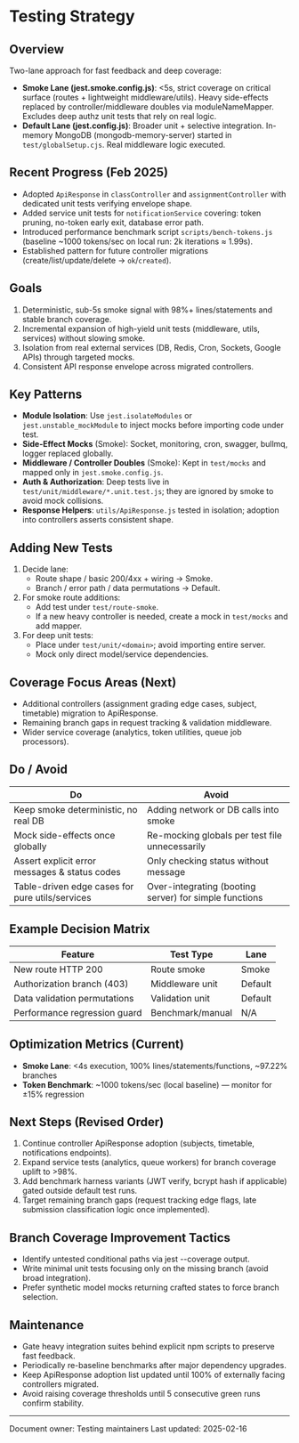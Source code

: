 # Testing Strategy

## Overview
Two-lane approach for fast feedback and deep coverage:
- **Smoke Lane (jest.smoke.config.js)**: <5s, strict coverage on critical surface (routes + lightweight middleware/utils). Heavy side-effects replaced by controller/middleware doubles via moduleNameMapper. Excludes deep authz unit tests that rely on real logic.
- **Default Lane (jest.config.js)**: Broader unit + selective integration. In-memory MongoDB (mongodb-memory-server) started in `test/globalSetup.cjs`. Real middleware logic executed.

## Recent Progress (Feb 2025)
- Adopted `ApiResponse` in `classController` and `assignmentController` with dedicated unit tests verifying envelope shape.
- Added service unit tests for `notificationService` covering: token pruning, no-token early exit, database error path.
- Introduced performance benchmark script `scripts/bench-tokens.js` (baseline ~1000 tokens/sec on local run: 2k iterations ≈ 1.99s).
- Established pattern for future controller migrations (create/list/update/delete → `ok`/`created`).

## Goals
1. Deterministic, sub-5s smoke signal with 98%+ lines/statements and stable branch coverage.
2. Incremental expansion of high-yield unit tests (middleware, utils, services) without slowing smoke.
3. Isolation from real external services (DB, Redis, Cron, Sockets, Google APIs) through targeted mocks.
4. Consistent API response envelope across migrated controllers.

## Key Patterns
- **Module Isolation**: Use `jest.isolateModules` or `jest.unstable_mockModule` to inject mocks before importing code under test.
- **Side-Effect Mocks** (Smoke): Socket, monitoring, cron, swagger, bullmq, logger replaced globally.
- **Middleware / Controller Doubles** (Smoke): Kept in `test/mocks` and mapped only in `jest.smoke.config.js`.
- **Auth & Authorization**: Deep tests live in `test/unit/middleware/*.unit.test.js`; they are ignored by smoke to avoid mock collisions.
- **Response Helpers**: `utils/ApiResponse.js` tested in isolation; adoption into controllers asserts consistent shape.

## Adding New Tests
1. Decide lane:
   - Route shape / basic 200/4xx + wiring → Smoke.
   - Branch / error path / data permutations → Default.
2. For smoke route additions:
   - Add test under `test/route-smoke`.
   - If a new heavy controller is needed, create a mock in `test/mocks` and add mapper.
3. For deep unit tests:
   - Place under `test/unit/<domain>`; avoid importing entire server.
   - Mock only direct model/service dependencies.

## Coverage Focus Areas (Next)
- Additional controllers (assignment grading edge cases, subject, timetable) migration to ApiResponse.
- Remaining branch gaps in request tracking & validation middleware.
- Wider service coverage (analytics, token utilities, queue job processors).

## Do / Avoid
| Do | Avoid |
|----|-------|
| Keep smoke deterministic, no real DB | Adding network or DB calls into smoke |
| Mock side-effects once globally | Re-mocking globals per test file unnecessarily |
| Assert explicit error messages & status codes | Only checking status without message |
| Table-driven edge cases for pure utils/services | Over-integrating (booting server) for simple functions |

## Example Decision Matrix
| Feature | Test Type | Lane |
|---------|-----------|------|
| New route HTTP 200 | Route smoke | Smoke |
| Authorization branch (403) | Middleware unit | Default |
| Data validation permutations | Validation unit | Default |
| Performance regression guard | Benchmark/manual | N/A |

## Optimization Metrics (Current)
- **Smoke Lane**: <4s execution, 100% lines/statements/functions, ~97.22% branches
- **Token Benchmark**: ~1000 tokens/sec (local baseline) — monitor for ±15% regression

## Next Steps (Revised Order)
1. Continue controller ApiResponse adoption (subjects, timetable, notifications endpoints).
2. Expand service tests (analytics, queue workers) for branch coverage uplift to >98%.
3. Add benchmark harness variants (JWT verify, bcrypt hash if applicable) gated outside default test runs.
4. Target remaining branch gaps (request tracking edge flags, late submission classification logic once implemented).

## Branch Coverage Improvement Tactics
- Identify untested conditional paths via jest --coverage output.
- Write minimal unit tests focusing only on the missing branch (avoid broad integration).
- Prefer synthetic model mocks returning crafted states to force branch selection.

## Maintenance
- Gate heavy integration suites behind explicit npm scripts to preserve fast feedback.
- Periodically re-baseline benchmarks after major dependency upgrades.
- Keep ApiResponse adoption list updated until 100% of externally facing controllers migrated.
- Avoid raising coverage thresholds until 5 consecutive green runs confirm stability.

---
Document owner: Testing maintainers
Last updated: 2025-02-16
